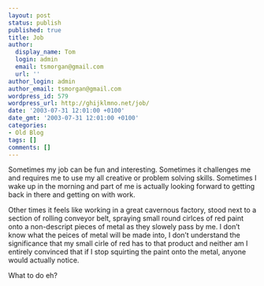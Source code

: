 ```yaml
---
layout: post
status: publish
published: true
title: Job
author:
  display_name: Tom
  login: admin
  email: tsmorgan@gmail.com
  url: ''
author_login: admin
author_email: tsmorgan@gmail.com
wordpress_id: 579
wordpress_url: http://ghijklmno.net/job/
date: '2003-07-31 12:01:00 +0100'
date_gmt: '2003-07-31 12:01:00 +0100'
categories:
- Old Blog
tags: []
comments: []
---
```

<!-- more -->

<p>Sometimes my job can be fun and interesting. Sometimes it challenges me and requires me to use my all creative or problem solving skills. Sometimes I wake up in the morning and part of me is actually looking forward to getting back in there and getting on with work.</p>

<p class="firstpar">Other times it feels like working in a great cavernous factory, stood next to a section of rolling conveyor belt, spraying small round cirlces of red paint onto a non-descript pieces of metal as they slowely pass by me. I don&#8217;t know what the peices of metal will be made into, I don&#8217;t understand the significance that my small cirle of red has to that product and neither am I entirely convinced that if I stop squirting the paint onto the metal, anyone would actually notice.</p>

<p class="firstpar">What to do eh?</p>

